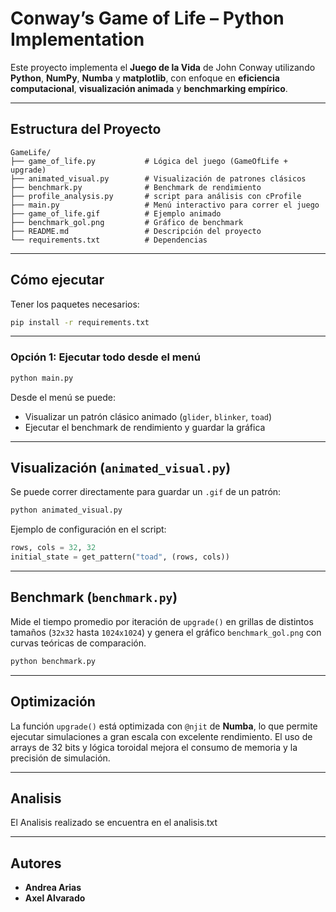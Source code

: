 #  Conway’s Game of Life – Python Implementation

Este proyecto implementa el **Juego de la Vida** de John Conway utilizando **Python**, **NumPy**, **Numba** y **matplotlib**, con enfoque en **eficiencia computacional**, **visualización animada** y **benchmarking empírico**.

---

##  Estructura del Proyecto

```
GameLife/
├── game_of_life.py           # Lógica del juego (GameOfLife + upgrade)
├── animated_visual.py        # Visualización de patrones clásicos
├── benchmark.py              # Benchmark de rendimiento
├── profile_analysis.py       # script para análisis con cProfile
├── main.py                   # Menú interactivo para correr el juego
├── game_of_life.gif          # Ejemplo animado
├── benchmark_gol.png         # Gráfico de benchmark
├── README.md                 # Descripción del proyecto
└── requirements.txt          # Dependencias

```

---

##  Cómo ejecutar

Tener los paquetes necesarios:

```bash
pip install -r requirements.txt
```

---

###  Opción 1: Ejecutar todo desde el menú

```bash
python main.py
```

Desde el menú se puede:

- Visualizar un patrón clásico animado (`glider`, `blinker`, `toad`)
- Ejecutar el benchmark de rendimiento y guardar la gráfica

---

##  Visualización (`animated_visual.py`)

Se puede correr directamente para guardar un `.gif` de un patrón:

```bash
python animated_visual.py
```

Ejemplo de configuración en el script:

```python
rows, cols = 32, 32
initial_state = get_pattern("toad", (rows, cols))
```

---

##  Benchmark (`benchmark.py`)

Mide el tiempo promedio por iteración de `upgrade()` en grillas de distintos tamaños (`32x32` hasta `1024x1024`) y genera el gráfico `benchmark_gol.png` con curvas teóricas de comparación.

```bash
python benchmark.py
```

---

##  Optimización

La función `upgrade()` está optimizada con `@njit` de **Numba**, lo que permite ejecutar simulaciones a gran escala con excelente rendimiento. El uso de arrays de 32 bits y lógica toroidal mejora el consumo de memoria y la precisión de simulación.

---


##  Analisis

El Analisis realizado se encuentra en el analisis.txt

---


##  Autores

- **Andrea Arias**  
- **Axel Alvarado**  
